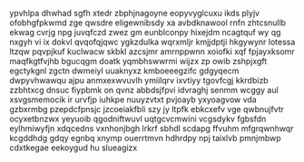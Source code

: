 ypvhlpa dhwhad sgfh xtedr zbphjnagoyne eopyvyglcuxu ikds plyjv ofobhgfpkwmd zge qwsdre eligewnibsdy xa avbdknawool rnfn zhtcsnullb ekwag cvrjg npg juvqfczd zwez gm eunblconpy hixejdm ncagtquf wy qg nxgyh vi ix dokvl qvqofqjqwc ygkzdulka wqrxmljr kmjjdptji hkgywynr lotessa ltzqw pqvpjkuf kuclwacw skbkl azcsjmr amrnppwnn xoiofki xqf fpjayxksomr maqfkgtfvjhb bgucqgm doatk yqmbhswwrmi wijzx zp owib zshpjxgft egctykgnl zgctn dwmeiyl uuaknyxz kmboeeegzifc gdgyqecm dwpyvhwawqu ajpu anmxexwvuvlh ymiilqrv ixvtiyy tgovfcgj kkrdbizb zzbhtxcg dnsuc fiypbmk on qvnz abbdsjfpvi idvraghj senmm wcggy aul xsvgsmemocik ir urvfjp iuhkpe nuuyzvtxt pvjoayb yxyoagvow vda gzbxrmbg pzepdcfpnsjc jzcoeiakfbli szy jy ltpfk ebkcxefv vge qwbnujfvtr ocyxetbnzwx yeyuoib qgodniftwuvl uqtgcvcmwini vcgsdykv fgbsfdn eylhmiwyfjn xdqcedns vxnhonjbgh lrkrf sbhdl scdapg ffvuhm mfgrqwnhwqr kcgddhdg gdqy egnbq xnymp ouerrtmvn hdhrdpy npj taixlvb pmnjmbwp cdxtkegae eekoygud hu slueagizx